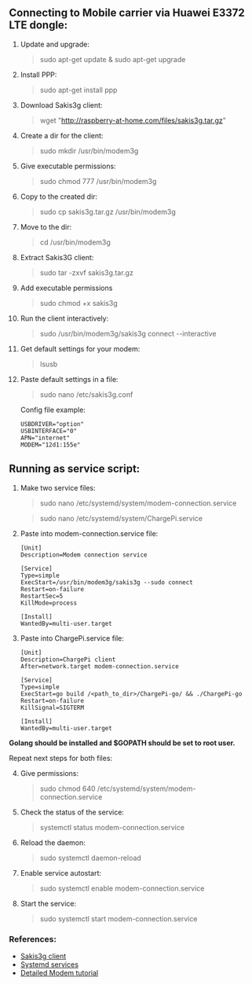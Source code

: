 ## Connecting to Mobile carrier via Huawei E3372 LTE dongle:

1. Update and upgrade:
   > sudo apt-get update & sudo apt-get upgrade
2. Install PPP:
   > sudo apt-get install ppp
3. Download Sakis3g client:
   > wget "http://raspberry-at-home.com/files/sakis3g.tar.gz"
4. Create a dir for the client:
   > sudo mkdir /usr/bin/modem3g
5. Give executable permissions:
   > sudo chmod 777 /usr/bin/modem3g
6. Copy to the created dir:
   > sudo cp sakis3g.tar.gz /usr/bin/modem3g
7. Move to the dir:
   > cd /usr/bin/modem3g
8. Extract Sakis3G client:
   > sudo tar -zxvf sakis3g.tar.gz
9. Add executable permissions
   > sudo chmod +x sakis3g
10. Run the client interactively:
    > sudo /usr/bin/modem3g/sakis3g connect --interactive
11. Get default settings for your modem:
    > lsusb
12. Paste default settings in a file:
    > sudo nano /etc/sakis3g.conf

    Config file example:

    ```
    USBDRIVER="option"
    USBINTERFACE="0"
    APN="internet"
    MODEM="12d1:155e"
    ```

## Running as service script:

1. Make two service files:

   > sudo nano /etc/systemd/system/modem-connection.service

   > sudo nano /etc/systemd/system/ChargePi.service

2. Paste into modem-connection.service file:

    ```
    [Unit]
    Description=Modem connection service

    [Service]
    Type=simple 
    ExecStart=/usr/bin/modem3g/sakis3g --sudo connect 
    Restart=on-failure 
    RestartSec=5  
    KillMode=process

    [Install]
    WantedBy=multi-user.target
    ```

3. Paste into ChargePi.service file:

    ```
    [Unit]
    Description=ChargePi client 
    After=network.target modem-connection.service

    [Service]
    Type=simple 
    ExecStart=go build /<path_to_dir>/ChargePi-go/ && ./ChargePi-go
    Restart=on-failure
    KillSignal=SIGTERM

    [Install]
    WantedBy=multi-user.target
    ```
**Golang should be installed and $GOPATH should be set to root user.**

Repeat next steps for both files:

4. Give permissions:
   > sudo chmod 640 /etc/systemd/system/modem-connection.service
5. Check the status of the service:
   > systemctl status modem-connection.service
6. Reload the daemon:
   > sudo systemctl daemon-reload
7. Enable service autostart:
   > sudo systemctl enable modem-connection.service
8. Start the service:
   > sudo systemctl start modem-connection.service

### References:

* [Sakis3g client](http://raspberry-at-home.com/installing-3g-modem/#more-138)
* [Systemd services](https://www.howtogeek.com/687970/how-to-run-a-linux-program-at-startup-with-systemd/)
* [Detailed Modem tutorial](https://lawrencematthew.wordpress.com/2013/08/07/connect-raspberry-pi-to-a-3g-network-automatically-during-its-boot/)